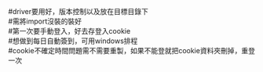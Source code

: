 #driver要用好，版本控制以及放在目標目錄下\
#需將import沒裝的裝好\
#第一次要手動登入，好去存登入cookie\
#想做到每日自動簽到，可用windows排程\
#cookie不確定時間問題需不需要重製，如果不能登就把cookie資料夾刪掉，重登一次
